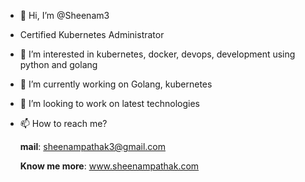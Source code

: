 - 👋 Hi, I’m @Sheenam3
- Certified Kubernetes Administrator
- 👀 I’m interested in kubernetes, docker, devops, development using python and golang
- 🌱 I’m currently working on Golang, kubernetes
- 💞️ I’m looking to work on latest technologies
- 📫 How to reach me?

    <b>mail</b>: sheenampathak3@gmail.com


    <b>Know me more</b>: www.sheenampathak.com

<!---
Sheenam3/Sheenam3 is a ✨ special ✨ repository because its `README.md` (this file) appears on your GitHub profile.
You can click the Preview link to take a look at your changes.
--->
